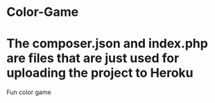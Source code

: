# Color-Game
# The composer.json and index.php are files that are just used for uploading the project to Heroku

Fun color game

